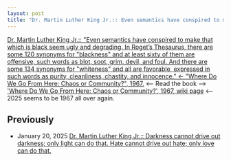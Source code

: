 ```yaml
---
layout: post
title: "Dr. Martin Luther King Jr.:: Even semantics have conspired to make that which is black seem ugly and degrading. In Roget’s Thesaurus, there are some 120 synonyms for 'blackness' and at least sixty of them are offensive, such words as blot, soot, grim, devil, and foul. And there are some 134 synonyms for 'whiteness' and all are favorable, expressed in such words as purity, cleanliness, chastity, and innocence <- 'Where Do We Go From Here: Chaos or Community?', 1967."
---
```

[Dr. Martin Luther King Jr.:: "Even semantics have conspired to make that which is black seem ugly and degrading. In Roget’s Thesaurus, there are some 120 synonyms for "blackness" and at least sixty of them are offensive, such words as blot, soot, grim, devil, and foul. And there are some 134 synonyms for "whiteness" and all are favorable, expressed in such words as purity, cleanliness, chastity, and innocence." 
<- "Where Do We Go From Here: Chaos or Community?", 1967.](https://www.drmartinlutherkingjr.com/drking/mlk-quotes/) 
<-- Read the book --> ['Where Do We Go From Here: Chaos or Community?', 1967, wiki page](https://en.wikipedia.org/wiki/Where_Do_We_Go_from_Here:_Chaos_or_Community)
<-- 2025 seems to be 1967 all over again. 

## Previously 
* January 20, 2025 [Dr. Martin Luther King Jr.:: Darkness cannot drive out darkness; only light can do that. Hate cannot drive out hate; only love can do that.](http://rolandtanglao.com/2025/01/20/p0713-mlk-quotes/)
